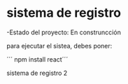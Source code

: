 <h1> sistema de registro</h1>


-Estado del proyecto: En construncción


para ejecutar el sistea, debes poner:

´´´ npm install react´´´

sistema de registro 2 

